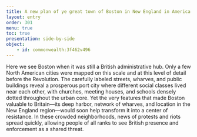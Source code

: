 ```yaml
---
title: A new plan of ye great town of Boston in New England in America
layout: entry
order: 301
menu: true
toc: true
presentation: side-by-side
object:
    - id: commonwealth:3f462v496
---
```


Here we see Boston when it was still a British administrative hub. Only a few North American cities were mapped on this scale and at this level of detail before the Revolution. The carefully labeled streets, wharves, and public buildings reveal a prosperous port city where different social classes lived near each other, with churches, meeting houses, and schools densely dotted throughout the urban core. Yet the very features that made Boston valuable to Britain—its deep harbor, network of wharves, and location in the New England region—would soon help transform it into a center of resistance. In these crowded neighborhoods, news of protests and riots spread quickly, allowing people of all ranks to see British presence and enforcement as a shared threat.

